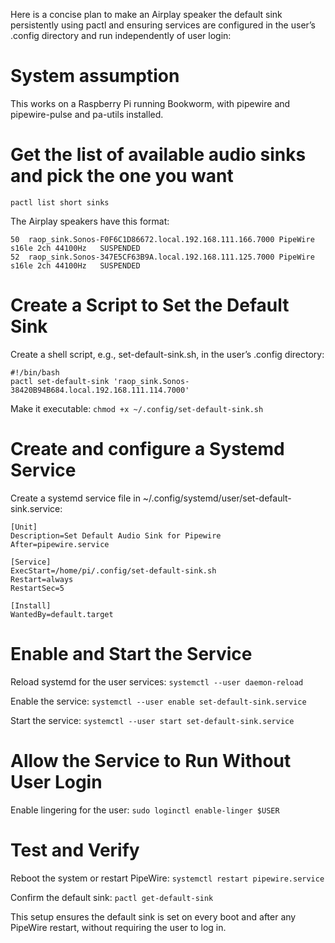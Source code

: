 Here is a concise plan to make an Airplay speaker the default sink persistently using pactl and ensuring services are configured in the user’s .config directory and run independently of user login:

# System assumption
This works on a Raspberry Pi running Bookworm, with pipewire and pipewire-pulse and pa-utils installed.

# Get the list of available audio sinks and pick the one you want
```pactl list short sinks```

The Airplay speakers have this format: 
```
50	raop_sink.Sonos-F0F6C1D86672.local.192.168.111.166.7000	PipeWire	s16le 2ch 44100Hz	SUSPENDED
52	raop_sink.Sonos-347E5CF63B9A.local.192.168.111.125.7000	PipeWire	s16le 2ch 44100Hz	SUSPENDED
```

# Create a Script to Set the Default Sink

Create a shell script, e.g., set-default-sink.sh, in the user’s .config directory:


```
#!/bin/bash
pactl set-default-sink 'raop_sink.Sonos-38420B94B684.local.192.168.111.114.7000'
```

Make it executable:  ```chmod +x ~/.config/set-default-sink.sh```

# Create and configure a Systemd Service

Create a systemd service file in ~/.config/systemd/user/set-default-sink.service:

```
[Unit]
Description=Set Default Audio Sink for Pipewire
After=pipewire.service

[Service]
ExecStart=/home/pi/.config/set-default-sink.sh
Restart=always
RestartSec=5

[Install]
WantedBy=default.target
```

# Enable and Start the Service
Reload systemd for the user services: ```systemctl --user daemon-reload```

Enable the service: ```systemctl --user enable set-default-sink.service```

Start the service: ```systemctl --user start set-default-sink.service```
# Allow the Service to Run Without User Login
Enable lingering for the user: ```sudo loginctl enable-linger $USER```
# Test and Verify
Reboot the system or restart PipeWire: ```systemctl restart pipewire.service```

Confirm the default sink: ```pactl get-default-sink```

This setup ensures the default sink is set on every boot and after any PipeWire restart, without requiring the user to log in.
